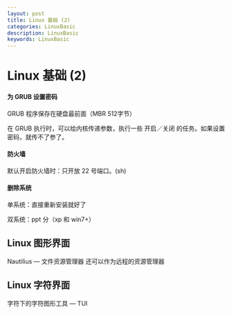 ```yaml
---
layout: post
title: Linux 基础 (2)
categories: LinuxBasic
description: LinuxBasic
keywords: LinuxBasic
---
```




# Linux 基础 (2)

#### 为 GRUB 设置密码

GRUB 程序保存在硬盘最前面（MBR 512字节）

在 GRUB 执行时，可以给内核传递参数，执行一些 开启／关闭 的任务。如果设置密码，就传不了参了。

#### 防火墙

默认开启防火墙时：只开放 22 号端口。(sh)

#### 删除系统

单系统：直接重新安装就好了

双系统：ppt 分（xp 和 win7+）



## Linux 图形界面

Nautilius — 文件资源管理器  还可以作为远程的资源管理器





## Linux 字符界面

字符下的字符图形工具 — TUI



